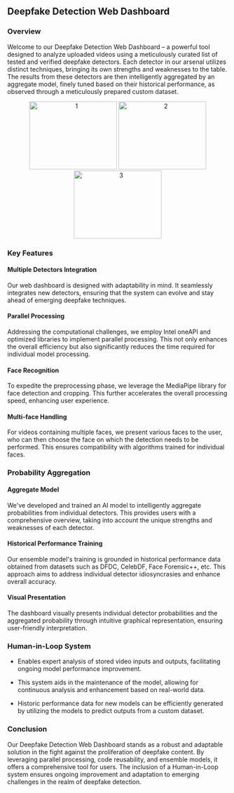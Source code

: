 ## Deepfake Detection Web Dashboard

### Overview

Welcome to our Deepfake Detection Web Dashboard – a powerful tool designed to analyze uploaded videos using a meticulously curated list of tested and verified deepfake detectors. Each detector in our arsenal utilizes distinct techniques, bringing its own strengths and weaknesses to the table. The results from these detectors are then intelligently aggregated by an aggregate model, finely tuned based on their historical performance, as observed through a meticulously prepared custom dataset.
<div align="center">
  <img src="https://github.com/teamStarks18/DeepfakeDetection/blob/main/images/1.jpg" alt="1" width="200" height="155"/>
  <img src="https://github.com/teamStarks18/DeepfakeDetection/blob/main/images/2.jpg" alt="2" width="200" height="155"/>
  <img src="https://github.com/teamStarks18/DeepfakeDetection/blob/main/images/3.jpg" alt="3" width="200" height="155"/>
</div>




### Key Features

#### Multiple Detectors Integration

Our web dashboard is designed with adaptability in mind. It seamlessly integrates new detectors, ensuring that the system can evolve and stay ahead of emerging deepfake techniques.

#### Parallel Processing

Addressing the computational challenges, we employ Intel oneAPI and optimized libraries to implement parallel processing. This not only enhances the overall efficiency but also significantly reduces the time required for individual model processing.


#### Face Recognition

To expedite the preprocessing phase, we leverage the MediaPipe library for face detection and cropping. This further accelerates the overall processing speed, enhancing user experience.

#### Multi-face Handling

For videos containing multiple faces, we present various faces to the user, who can then choose the face on which the detection needs to be performed. This ensures compatibility with algorithms trained for individual faces.

### Probability Aggregation

#### Aggregate Model

We've developed and trained an AI model to intelligently aggregate probabilities from individual detectors. This provides users with a comprehensive overview, taking into account the unique strengths and weaknesses of each detector.

#### Historical Performance Training

Our ensemble model's training is grounded in historical performance data obtained from datasets such as DFDC, CelebDF, Face Forensic++, etc. This approach aims to address individual detector idiosyncrasies and enhance overall accuracy.

#### Visual Presentation

The dashboard visually presents individual detector probabilities and the aggregated probability through intuitive graphical representation, ensuring user-friendly interpretation.

### Human-in-Loop System

- Enables expert analysis of stored video inputs and outputs, facilitating ongoing model performance improvement.
  
- This system aids in the maintenance of the model, allowing for continuous analysis and enhancement based on real-world data.
  
- Historic performance data for new models can be efficiently generated by utilizing the models to predict outputs from a custom dataset.

### Conclusion

Our Deepfake Detection Web Dashboard stands as a robust and adaptable solution in the fight against the proliferation of deepfake content. By leveraging parallel processing, code reusability, and ensemble models, it offers a comprehensive tool for users. The inclusion of a Human-in-Loop system ensures ongoing improvement and adaptation to emerging challenges in the realm of deepfake detection.
